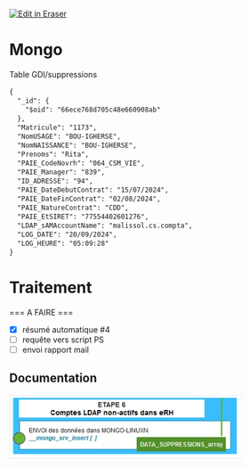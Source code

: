 <p><a target="_blank" href="https://app.eraser.io/workspace/JVbZ5URNeyo0MpcDTVfQ" id="edit-in-eraser-github-link"><img alt="Edit in Eraser" src="https://firebasestorage.googleapis.com/v0/b/second-petal-295822.appspot.com/o/images%2Fgithub%2FOpen%20in%20Eraser.svg?alt=media&amp;token=968381c8-a7e7-472a-8ed6-4a6626da5501"></a></p>

# Mongo
Table GDI/suppressions

```
{
  "_id": {
    "$oid": "66ece768d705c48e660908ab"
  },
  "Matricule": "1173",
  "NomUSAGE": "BOU-IGHERSE",
  "NomNAISSANCE": "BOU-IGHERSE",
  "Prenoms": "Rita",
  "PAIE_CodeNovrh": "064_CSM_VIE",
  "PAIE_Manager": "839",
  "ID_ADRESSE": "94",
  "PAIE_DateDebutContrat": "15/07/2024",
  "PAIE_DateFinContrat": "02/08/2024",
  "PAIE_NatureContrat": "CDD",
  "PAIE_EtSIRET": "77554402601276",
  "LDAP_sAMAccountName": "malissol.cs.compta",
  "LOG_DATE": "20/09/2024",
  "LOG_HEURE": "05:09:28"
}
```
# Traitement
=== A FAIRE ===

- [x] résumé automatique #4
- [ ] requête vers script PS
- [ ] envoi rapport mail
## Documentation
![Figure 1](/.eraser/JVbZ5URNeyo0MpcDTVfQ___f4QvwUwjoWgyG5YzFw7uRY0I6SG3___---figure---asD4BaShyHTfhEtBUVreg---figure---gwvPS9Q0hunxvPKXS35Teg.png "Figure 1")





<!--- Eraser file: https://app.eraser.io/workspace/JVbZ5URNeyo0MpcDTVfQ --->